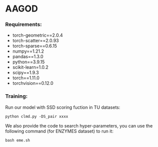 # AAGOD
### Requirements:

- torch-geometric==2.0.4
- torch-scatter==2.0.93
- torch-sparse==0.6.15
- numpy==1.21.2
- pandas==1.3.0
- python==3.9.15
- scikit-learn=1.0.2
- scipy==1.9.3
- torch==1.11.0
- torchvision==0.12.0

### Training:

Run our model with SSD scoring fuction in TU datasets:

```
python clmd.py -DS_pair xxxx 
```


We also provide the code to search hyper-parameters, you can use the following command (for ENZYMES dataset) to run it:
```
bash eme.sh 
```
